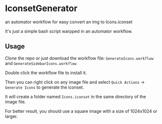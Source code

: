 # IconsetGenerator
 an automator workflow for easy convert an img to Icons.iconset

 It's just a simple bash script warpped in an automator workflow.

## Usage

Clone the repo or just download the workflow file: `GenerateIcons.workflow` and `GenerateSidebarIcons.workflow`

Double click the workflow file to install it.

Then you can right click on any image file and select `Quick Actions` -> `Generate Icons` to generate the iconset.

It will create a folder named `Icons.iconset` in the same directory of the image file.

For better result, you should use a square image with a size of 1024x1024 or larger.
